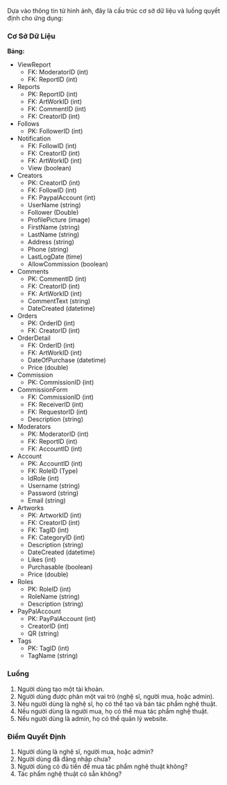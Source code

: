 Dựa vào thông tin từ hình ảnh, đây là cấu trúc cơ sở dữ liệu và luồng quyết định cho ứng dụng:

### Cơ Sở Dữ Liệu

**Bảng:**
- ViewReport
  - FK: ModeratorID (int)
  - FK: ReportID (int)
- Reports
  - PK: ReportID  (int)
  - FK: ArtWorkID (int)
  - FK: CommentID (int)
  - FK: CreatorID (int)
- Follows
  - PK: FollowerID (int)
- Notification
  - FK: FollowID  (int)
  - FK: CreatorID (int)
  - FK: ArtWorkID (int)
  - View    (boolean)
- Creators
  - PK: CreatorID (int)
  - FK: FollowID (int)
  - FK: PaypalAccount (int)
  - UserName  (string)
  - Follower (Double)
  - ProfilePicture (image)
  - FirstName (string)
  - LastName  (string)
  - Address (string)
  - Phone (string)
  - LastLogDate (time)
  - AllowCommission (boolean)
- Comments
  - PK: CommentID (int)
  - FK: CreatorID (int)
  - FK: ArtWorkID (int)
  - CommentText (string)
  - DateCreated (datetime)
- Orders
  - PK: OrderID (int)
  - FK: CreatorID (int)
- OrderDetail
  - FK: OrderID (int)
  - FK: ArtWorkID (int)
  - DateOfPurchase (datetime)
  - Price (double)
- Commission
  - PK: CommissionID (int)
- CommissionForm
  - FK: CommissionID (int)
  - FK: ReceiverID (int)
  - FK: RequestorID  (int)
  - Description (string)
- Moderators
  - PK: ModeratorID (int)
  - FK: ReportID (int)
  - FK: AccountID (int)
- Account
  - PK: AccountID (int)
  - FK: RoleID  (Type)
  - IdRole (int)
  - Username  (string)
  - Password  (string)
  - Email (string)
- Artworks
  - PK: ArtworkID (int)
  - FK: CreatorID (int)
  - FK: TagID (int)
  - FK: CategoryID (int)
  - Description (string)
  - DateCreated (datetime)
  - Likes (int)
  - Purchasable (boolean)
  - Price (double)
- Roles
  - PK: RoleID (int)
  - RoleName (string)
  - Description (string)
- PayPalAccount
  - PK: PayPalAccount (int)
  - CreatorID  (int)
  - QR (string)
- Tags
  - PK: TagID (int)
  - TagName (string)

### Luồng

1. Người dùng tạo một tài khoản.
2. Người dùng được phân một vai trò (nghệ sĩ, người mua, hoặc admin).
3. Nếu người dùng là nghệ sĩ, họ có thể tạo và bán tác phẩm nghệ thuật.
4. Nếu người dùng là người mua, họ có thể mua tác phẩm nghệ thuật.
5. Nếu người dùng là admin, họ có thể quản lý website.

### Điểm Quyết Định

1. Người dùng là nghệ sĩ, người mua, hoặc admin?
2. Người dùng đã đăng nhập chưa?
3. Người dùng có đủ tiền để mua tác phẩm nghệ thuật không?
4. Tác phẩm nghệ thuật có sẵn không?

